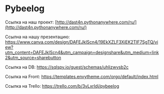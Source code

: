 Pybeelog
==============
Ссылка на наш проект: [http://dast4n.pythonanywhere.com/ru/](http://dast4n.pythonanywhere.com/ru/)


Ccылна на нашу презентацию: https://www.canva.com/design/DAFEJklScn4/19EkXZLF3XiEK2TIF7SgTQ/view?utm_content=DAFEJklScn4&utm_campaign=designshare&utm_medium=link2&utm_source=sharebutton


Ccылка на DB: https://sqlspy.io/guest/schemas/uhlizwvsb2c


Ссылка на Front: https://templates.envytheme.com/orgo/default/index.html


Ссылка на Trello: https://trello.com/b/3vLxrIdj/pybeelog